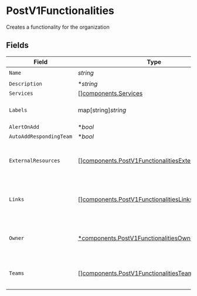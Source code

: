 # PostV1Functionalities

Creates a functionality for the organization


## Fields

| Field                                                                                                                    | Type                                                                                                                     | Required                                                                                                                 | Description                                                                                                              |
| ------------------------------------------------------------------------------------------------------------------------ | ------------------------------------------------------------------------------------------------------------------------ | ------------------------------------------------------------------------------------------------------------------------ | ------------------------------------------------------------------------------------------------------------------------ |
| `Name`                                                                                                                   | *string*                                                                                                                 | :heavy_check_mark:                                                                                                       | N/A                                                                                                                      |
| `Description`                                                                                                            | **string*                                                                                                                | :heavy_minus_sign:                                                                                                       | N/A                                                                                                                      |
| `Services`                                                                                                               | [][components.Services](../../models/components/services.md)                                                             | :heavy_minus_sign:                                                                                                       | N/A                                                                                                                      |
| `Labels`                                                                                                                 | map[string]*string*                                                                                                      | :heavy_minus_sign:                                                                                                       | A hash of label keys and values                                                                                          |
| `AlertOnAdd`                                                                                                             | **bool*                                                                                                                  | :heavy_minus_sign:                                                                                                       | N/A                                                                                                                      |
| `AutoAddRespondingTeam`                                                                                                  | **bool*                                                                                                                  | :heavy_minus_sign:                                                                                                       | N/A                                                                                                                      |
| `ExternalResources`                                                                                                      | [][components.PostV1FunctionalitiesExternalResources](../../models/components/postv1functionalitiesexternalresources.md) | :heavy_minus_sign:                                                                                                       | An array of external resources to attach to this service.                                                                |
| `Links`                                                                                                                  | [][components.PostV1FunctionalitiesLinks](../../models/components/postv1functionalitieslinks.md)                         | :heavy_minus_sign:                                                                                                       | An array of links to associate with this service                                                                         |
| `Owner`                                                                                                                  | [*components.PostV1FunctionalitiesOwner](../../models/components/postv1functionalitiesowner.md)                          | :heavy_minus_sign:                                                                                                       | An object representing a Team that owns the service                                                                      |
| `Teams`                                                                                                                  | [][components.PostV1FunctionalitiesTeams](../../models/components/postv1functionalitiesteams.md)                         | :heavy_minus_sign:                                                                                                       | An array of teams to attach to this service.                                                                             |